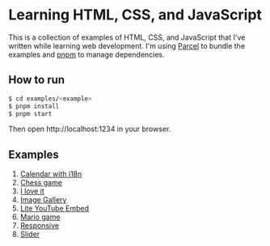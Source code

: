 # Learning HTML, CSS, and JavaScript

This is a collection of examples of HTML, CSS, and JavaScript that I've written while learning web development. I'm using [Parcel](https://parceljs.org/) to bundle the examples and [pnpm](https://pnpm.js.org/) to manage dependencies.

## How to run

```bash
$ cd examples/<example>
$ pnpm install
$ pnpm start
```

Then open http://localhost:1234 in your browser.

## Examples

1. [Calendar with i18n](examples/calendar-with-i18n)
1. [Chess game](examples/chess-game)
1. [I love it](examples/i-love-it)
1. [Image Gallery](examples/image-gallery)
1. [Lite YouTube Embed](examples/lite-youtube-embed)
1. [Mario game](examples/mario-game)
1. [Responsive](examples/responsive)
1. [Slider](examples/slider)
